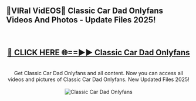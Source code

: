 <h2>🔴VIRal VidEOS🔴 Classic Car Dad Onlyfans Videos And Photos - Update Files 2025!</h2>
<br>
<div align="center">
<h2><a href="https://virallinks.top/odZfE0" rel="nofollow">🔴 CLICK HERE 🌐==►► Classic Car Dad Onlyfans</a></h2>
<br>
Get Classic Car Dad Onlyfans and all content. Now you can access all videos and pictures of Classic Car Dad Onlyfans. New Updated Files 2025!
<br>
<br>
<a href="https://virallinks.top/odZfE0" rel="nofollow" data-target="animated-image.originalLink"><img src="https://i.imgur.com/dJHk4Zq.gif)" alt="Classic Car Dad Onlyfans" style="max-width: 100%; display: inline-block;" data-target="animated-image.originalImage"></a>
</div>
<br>
